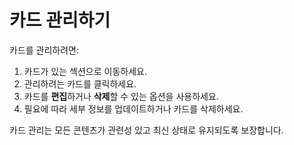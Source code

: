 # 카드 관리하기

카드를 관리하려면:

1. 카드가 있는 섹션으로 이동하세요.
2. 관리하려는 카드를 클릭하세요.
3. 카드를 **편집**하거나 **삭제**할 수 있는 옵션을 사용하세요.
4. 필요에 따라 세부 정보를 업데이트하거나 카드를 삭제하세요.

카드 관리는 모든 콘텐츠가 관련성 있고 최신 상태로 유지되도록 보장합니다.
